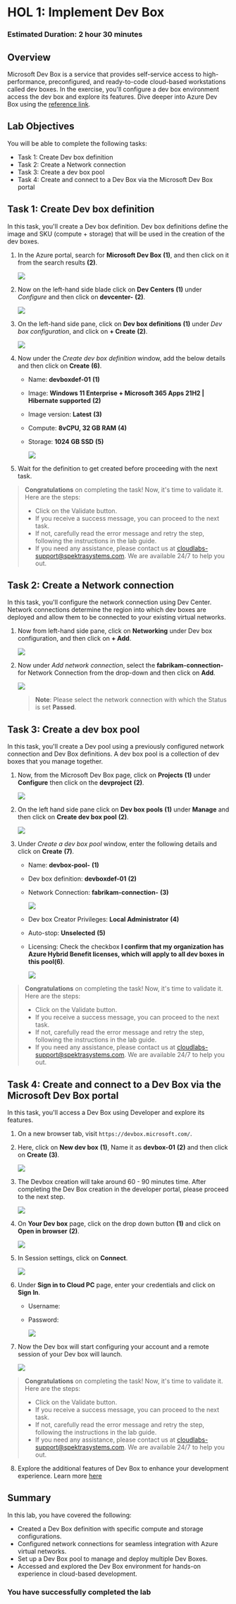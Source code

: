 # HOL 1: Implement Dev Box

### Estimated Duration: 2 hour 30 minutes

## Overview

Microsoft Dev Box is a service that provides self-service access to high-performance, preconfigured, and ready-to-code cloud-based workstations called dev boxes.
In the exercise, you'll configure a dev box environment access the dev box and explore its features.
Dive deeper into Azure Dev Box using the [reference link](https://learn.microsoft.com/en-us/azure/dev-box/overview-what-is-microsoft-dev-box).

## Lab Objectives

You will be able to complete the following tasks:

-   Task 1: Create Dev box definition
-   Task 2: Create a Network connection
-   Task 3: Create a dev box pool
-   Task 4: Create and connect to a Dev Box via the Microsoft Dev Box portal

## Task 1: Create Dev box definition

In this task, you'll create a Dev box definition. Dev box definitions define the image and SKU (compute + storage) that will be used in the creation of the dev boxes.

1. In the Azure portal, search for **Microsoft Dev Box** **(1)**, and then click on it from the search results **(2)**.

   ![](./media/i1.jpg)
  
2. Now on the left-hand side blade click on **Dev Centers** **(1)** under _Configure_ and then click on **devcenter-<inject key="DeploymentID" enableCopy="false" />** **(2)**.

   ![](media/Implement-dev-b0x-hol1-4.png)
  
3. On the left-hand side pane, click on **Dev box definitions** **(1)** under _Dev box configuration_, and click on **+ Create** **(2)**.

   ![](media/dev-def.png)
  
4. Now under the _Create dev box definition_ window, add the below details and then click on **Create** **(6)**.

   - Name: **devboxdef-01** **(1)**

   - Image: **Windows 11 Enterprise + Microsoft 365 Apps 21H2 | Hibernate supported** **(2)**

   - Image version: **Latest** **(3)**

   - Compute: **8vCPU, 32 GB RAM** **(4)**

   - Storage: **1024 GB SSD** **(5)**

      ![](media/24-05-2024.png)
  
5. Wait for the definition to get created before proceeding with the next task.

> **Congratulations** on completing the task! Now, it's time to validate it. Here are the steps:
> - Click on the Validate button.
> - If you receive a success message, you can proceed to the next task.
> - If not, carefully read the error message and retry the step, following the instructions in the lab guide. 
> - If you need any assistance, please contact us at cloudlabs-support@spektrasystems.com. We are available 24/7 to help you out.

<validation step="38822c5f-cf39-4de9-b174-d40057508e09" />
  
## Task 2: Create a Network connection

In this task, you'll configure the network connection using Dev Center. Network connections determine the region into which dev boxes are deployed and allow them to be connected to your existing virtual networks.

1. Now from left-hand side pane, click on **Networking** under Dev box configuration, and then click on **+ Add**.

      ![](media/e117.png)
  
2. Now under _Add network connection_, select the **fabrikam-connection-<inject key="location" enableCopy="false" />** for Network Connection from the drop-down and then click on **Add**.

      ![](media/Implement-dev-b0x-hol1-1.png)

      >**Note**: Please select the network connection with which the Status is set **Passed**.

## Task 3: Create a dev box pool

In this task, you'll create a Dev pool using a previously configured network connection and Dev Box definitions. A dev box pool is a collection of dev boxes that you manage together. 

1. Now, from the Microsoft Dev Box page, click on **Projects** **(1)** under **Configure** then click on the **devproject<inject key="DeploymentID" enableCopy="false" />** **(2)**.

    ![](media/2dgn75.png)

2. On the left hand side pane click on **Dev box pools** **(1)** under **Manage** and then click on **Create dev box pool** **(2)**.

    ![](media/2dgn76.png)
  
3. Under *Create a dev box pool* window, enter the following details and click on **Create** **(7)**.

   - Name: **devbox-pool-<inject key="DeploymentID" enableCopy="false" />** **(1)**

   - Dev box definition: **devboxdef-01** **(2)**

   - Network Connection: **fabrikam-connection-<inject key="location" enableCopy="false" />** **(3)**

      ![](media/Implement-dev-b0x-hol1-2.png)

   - Dev box Creator Privileges: **Local Administrator** **(4)**

   - Auto-stop: **Unselected** **(5)**
   
   - Licensing: Check the checkbox **I confirm that my organization has Azure Hybrid Benefit licenses, which will apply to all dev boxes in this pool(6)**.
  
      ![](media/i2.jpg)

> **Congratulations** on completing the task! Now, it's time to validate it. Here are the steps:
> - Click on the Validate button.
> - If you receive a success message, you can proceed to the next task.
> - If not, carefully read the error message and retry the step, following the instructions in the lab guide. 
> - If you need any assistance, please contact us at cloudlabs-support@spektrasystems.com. We are available 24/7 to help you out.

<validation step="4efc1567-6ea2-4d6d-82cc-19b9e495f429" />
  
## Task 4: Create and connect to a Dev Box via the Microsoft Dev Box portal

In this task, you'll access a Dev Box using Developer and explore its features.

1. On a new browser tab, visit ```https://devbox.microsoft.com/```.

2. Here, click on **New dev box** **(1)**, Name it as **devbox-01** **(2)** and then click on **Create** **(3)**.

      ![](media/i3.jpg)
   
3. The Devbox creation will take around 60 - 90 minutes time. After completing the Dev Box creation in the developer portal, please proceed to the next step.

      ![](media/2dgn86.png)

4. On **Your Dev box** page, click on the drop down button **(1)** and click on **Open in browser** **(2)**.

      ![](media/Implement-dev-b0x-hol1-8.png)

5. In Session settings, click on **Connect**.

      ![](media/Implement-dev-b0x-hol1-9.png)

6. Under **Sign in to Cloud PC** page, enter your credentials and click on **Sign In**.

     - Username: <inject key="AzureAdUserEmail"></inject>
  
     - Password: <inject key="AzureAdUserPassword"></inject>
  
          ![](media/Implement-dev-b0x-hol1-10.png)

7. Now the Dev box will start configuring your account and a remote session of your Dev box will launch.

   ![](media/2dgn151.png)

> **Congratulations** on completing the task! Now, it's time to validate it. Here are the steps:
> - Click on the Validate button.
> - If you receive a success message, you can proceed to the next task.
> - If not, carefully read the error message and retry the step, following the instructions in the lab guide. 
> - If you need any assistance, please contact us at cloudlabs-support@spektrasystems.com. We are available 24/7 to help you out.

<validation step="9c4d3be7-e79c-4f0d-9200-995105897fb3" />

8. Explore the additional features of Dev Box to enhance your development experience. Learn more [here](https://azuremarketplace.microsoft.com/en-us/marketplace/apps/dockerinc1694120899427.devbox_azuremachine?tab=overview)

## Summary

In this lab, you have covered the following:

- Created a Dev Box definition with specific compute and storage configurations.
- Configured network connections for seamless integration with Azure virtual networks.
- Set up a Dev Box pool to manage and deploy multiple Dev Boxes.
- Accessed and explored the Dev Box environment for hands-on experience in cloud-based development.


### You have successfully completed the lab
